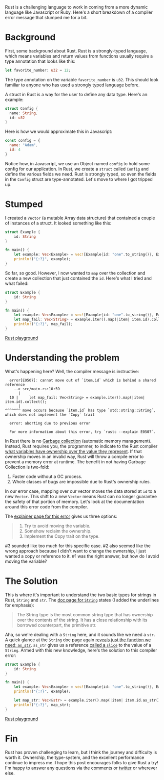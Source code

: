 Rust is a challenging language to work in coming from a more dynamic language like Javascript or Ruby. Here's a short breakdown of a compiler error message that stumped me for a bit.


# Background

First, some background about Rust. Rust is a strongly-typed language, which means variables and return values from functions usually require a type annotation that looks like this:

```rust
let favorite_number: u32 = 12;
```

The type annotation on the variable `favorite_number` is `u32`. This should look familiar to anyone who has used a strongly typed language before.

A struct in Rust is a way for the user to define any data type. Here's an example:

```rust
struct Config {
  name: String,
  id: u32
}
```

Here is how we would approximate this in Javascript:

```js
const config = {
  name: "Adam",
  id: 4
}
```

Notice how, in Javascript, we use an Object named `config` to hold some config for our application. In Rust, we create a `struct` called `Config` and define the various fields we need. Rust is strongly typed, so even the fields in the `Config` struct are type-annotated. Let's move to where I got tripped up.


# Stumped

I created a `Vector` (a mutable Array data structure) that contained a couple of instances of a struct. It looked something like this:

```rust
struct Example {
    id: String
}

fn main() {
    let example: Vec<Example> = vec![Example{id: "one".to_string()}, Example{id: "two".to_string()}];
    println!("{:?}", example);
}
```

So far, so good. However, I now wanted to `map` over the collection and create a new collection that just contained the `id`. Here's what I tried and what failed:

```rust
struct Example {
    id: String
}

fn main() {
    let example: Vec<Example> = vec![Example{id: "one".to_string()}, Example{id: "two".to_string()}];
    let map_fail: Vec<String> = example.iter().map(|item| item.id).collect();
    println!("{:?}", map_fail);
}
```

[Rust playground](https://play.rust-lang.org/?version=stable&mode=debug&edition=2018&gist=50f404dd47af19b0f4373fea1f7a3719)


# Understanding the problem

What's happening here? Well, the compiler message is instructive:

```shell
  error[E0507]: cannot move out of `item.id` which is behind a shared reference
    --> src/main.rs:10:59
      |
  10 |     let map_fail: Vec<String> = example.iter().map(|item| item.id).collect();
      |                                                           ^^^^^^^ move occurs because `item.id` has type `std::string::String`, which does not implement the `Copy` trait

  error: aborting due to previous error

  For more information about this error, try `rustc --explain E0507`.
```

In Rust there is no [Garbage collection](https://en.wikipedia.org/wiki/Garbage_collection_(computer_science)) (automatic memory management). Instead, Rust requires you, the programmer, to indicate to the Rust compiler [what variables have ownership over the value they represent](https://doc.rust-lang.org/book/ch04-01-what-is-ownership.html). If that ownership moves in an invalid way, Rust will throw a compile error to prevent a memory error at runtime. The benefit in not having Garbage Collection is two-fold:

1. Faster code without a GC process.
2. Whole classes of bugs are impossible due to Rust's ownership rules.

In our error case, mapping over our vector moves the data stored at `id` to a new `Vector`. This shift to a new `Vector` means Rust can no longer guarantee the safety of that portion of memory. Let's look at the documentation around this error code from the compiler.

The [explainer page for this error](https://doc.rust-lang.org/stable/error-index.html#E0507) gives us three options:

> 1.  Try to avoid moving the variable.
> 2.  Somehow reclaim the ownership.
> 3.  Implement the Copy trait on the type.

\#3 sounded like too much for this specific case. #2 also seemed like the wrong approach because I didn't want to change the ownership, I just wanted a copy or reference to it. #1 was the right answer, but how do I avoid moving the variable?


# The Solution

This is where it's important to understand the two basic types for strings in Rust, `String` and `str`. The [doc page for `String`](https://doc.rust-lang.org/std/string/struct.String.html) states (I added the underlines for emphasis):

> The String type is the most common string type that has <span class="underline">ownership</span> over the contents of the string. It has a close relationship with its <span class="underline">borrowed</span> counterpart, the primitive str.

Aha, so we're dealing with a `String` here, and it sounds like we need a `str`. A quick glance at the `String` doc page again [reveals just the function we need: `as_str`](https://doc.rust-lang.org/std/string/struct.String.html#method.as_str). `as_str` gives us a reference [called a `slice`](https://doc.rust-lang.org/book/ch04-03-slices.html#string-slices) to the value of a `String`. Armed with this new knowledge, here's the solution to this compiler error:

```rust
struct Example {
    id: String
}

fn main() {
    let example: Vec<Example> = vec![Example{id: "one".to_string()}, Example{id: "two".to_string()}];
    println!("{:?}", example);

    let map_str: Vec<&str> = example.iter().map(|item| item.id.as_str()).collect();
    println!("{:?}", map_str);
}
```

[Rust playground](https://play.rust-lang.org/?version=stable&mode=debug&edition=2018&gist=fa5624ee76fbecafbe282de6190b079c)

# Fin

Rust has proven challenging to learn, but I think the journey and difficulty is worth it. Ownership, the type-system, and the excellent performance continue to impress me. I hope this post encourages folks to give Rust a try! I'm happy to answer any questions via the comments or [twitter](https://twitter.com/a_simpson) or wherever else.
